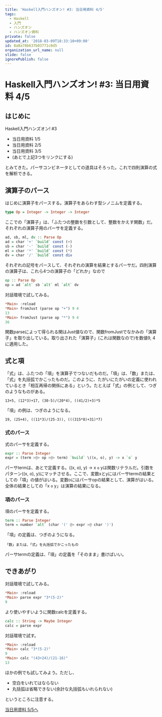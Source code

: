 ```yaml
---
title: 'Haskell入門ハンズオン! #3: 当日用資料 4/5'
tags:
  - Haskell
  - 入門
  - ハンズオン
  - ハンズオン資料
private: false
updated_at: '2018-03-09T18:33:10+09:00'
id: 8a8a78b637b03771c8d5
organization_url_name: null
slide: false
ignorePublish: false
---
```

Haskell入門ハンズオン! #3: 当日用資料 4/5
====================================

はじめに
------

Haskell入門ハンズオン! #3

* 当日用資料 1/5
* 当日用資料 2/5
* 当日用資料 3/5
* (あとで上記3つをリンクにする)

とみてきた。パーサコンビネータとしての道具はそろった。これで四則演算の式を解析できる。

演算子のパース
-----------

はじめに演算子をパースする。演算子をあらわす型シノニムを定義する。

```hs:calc.hs
type Op = Integer -> Integer -> Integer
```

ここでの「演算子」は、「ふたつの整数を引数として、整数をかえす関数」だ。それぞれの演算子用のパーサを定義する。

```hs:calc.hs
ad, sb, ml, dv :: Parse Op
ad = char '+' `build` const (+)
sb = char '-' `build` const (-)
ml = char '*' `build` const (*)
dv = char '/' `build` const div
```

それぞれの記号をパースして、それぞれの演算を結果とするパーサだ。四則演算の演算子は、これら4つの演算子の「どれか」なので

```hs:calc.hs
op :: Parse Op
op = ad `alt` sb `alt` ml `alt` dv
```

対話環境で試してみる。

```hs
*Main> :reload
*Main> fromJust (parse op "+") 9 4
13
*Main> fromJust (parse op "*") 9 4
36
```

関数parseによって得られる関はJust値なので、関数fromJustでなかみの「演算子」を取り出している。取り出された「演算子」(これは関数なので)を数値9, 4に適用した。

式と項
-----

「式」は、ふたつの「項」を演算子でつないだものだ。「項」は、「数」または、「式」を丸括弧でかこったものだ。このように、たがいにたがいの定義に使われているとき「相互再帰の関係にある」という。たとえば「式」の例として、つぎのようなものがある。

    13+5, (12*3)+17, (30-5)/(20*4), ((41/2)+3)*5

「項」の例は、つぎのようになる。

    19, (25+4), ((11*3)/(25-3)), (((315*8)+31)*7)

### 式のパース

式のパーサを定義する。

```hs:calc.hs
expr :: Parse Integer
expr = (term >@> op >@> term) `build` \((x, o), y) -> x `o` y
```

パーサtermは、あとで定義する。\((x, o), y) -> x `o` yは関数リテラルだ。引数をパターン((x, o), y)にマッチさせる。ここで、変数xとyにはパーサtermの結果としての「項」の値がはいる。変数oにはパーサopの結果として、演算がはいる。全体の結果としての「x `o` y」は演算の結果になる。

### 項のパース

項のパーサを定義する。

```hs:calc.hs
term :: Parse Integer
term = number `alt` (char '(' @> expr >@ char ')')
```

「項」の定義は、つぎのようになる。

    「数」または、「式」を丸括弧でかこったもの

パーサtermの定義は、「項」の定義を「そのまま」書けばいい。

できあがり
--------

対話環境で試してみる。

```hs
*Main> :reload
*Main> parse expr "3*(5-2)"
9
```

より使いやすいように関数calcを定義する。

```hs:calc.hs
calc :: String -> Maybe Integer
calc = parse expr
```

対話環境で試す。

```hs
*Main> :reload
*Main> calc "3*(5-2)"
9
*Main> calc "(43+24)/(21-16)"
13
```

ほかの例でも試してみよう。ただし、

* 空白をいれてはならない
* 丸括弧は省略できない(余計な丸括弧もいれられない)

というところに注意する。

[当日用資料 5/5へ](https://qiita.com/YoshikuniJujo/items/2d2b28598f6dbb45b44a)
